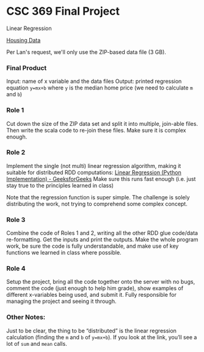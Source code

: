 # CSC 369 Final Project
Linear Regression

[Housing Data](https://www.kaggle.com/datasets/thuynyle/redfin-housing-market-data?select=zip_code_market_tracker.tsv000)

Per Lan's request, we'll only use the ZIP-based data file (3 GB).

### Final Product
Input: name of x variable and the data files
Output: printed regression equation `y=mx+b` where `y` is the median home price (we need to calculate `m` and `b`)

### Role 1
Cut down the size of the ZIP data set and split it into multiple, join-able files.
Then write the scala code to re-join these files. Make sure it is complex enough.

### Role 2
Implement the single (not multi) linear regression algorithm, 
making it suitable for distributed RDD computations: 
[Linear Regression (Python Implementation) - GeeksforGeeks](https://www.geeksforgeeks.org/linear-regression-python-implementation/) 
Make sure this runs fast enough (i.e. just stay true to the principles learned in class)

Note that the regression function is super simple. 
The challenge is solely distributing the work, not trying to comprehend some complex concept.

### Role 3
Combine the code of Roles 1 and 2, writing all the other RDD glue code/data re-formatting. 
Get the inputs and print the outputs. Make the whole program work, be sure the code is fully understandable,
and make use of key functions we learned in class where possible.

### Role 4
Setup the project, bring all the code together onto the server with no bugs, comment the code (just enough to help him grade), 
show examples of different x-variables being used, and submit it. Fully responsible for managing the project and seeing it through.

### Other Notes:
Just to be clear, the thing to be “distributed” is the linear regression calculation (finding the `m` and `b` of `y=mx+b`). 
If you look at the link, you’ll see a lot of `sum` and `mean` calls.
